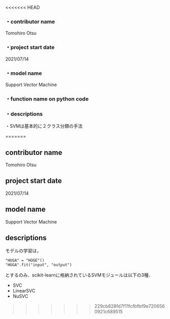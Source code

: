 <<<<<<< HEAD
### ・contributor name
Tomohiro Otsu
### ・project start date 
2021/07/14
### ・model name
Support Vector Machine
### ・function name on python code

### ・descriptions
・SVMは基本的に２クラス分類の手法

=======
## contributor name
Tomohiro Otsu
## project start date 
2021/07/14
## model name
Support Vector Machine
## descriptions 
モデルの学習は，  
```
"HUGA" = "HOGE"()  
"HUGA".fit("input", "output")
```

とするのみ．scikit-learnに格納されているSVMモジュールは以下の3種．
- SVC  
- LinearSVC  
- NuSVC
>>>>>>> 229cb828fd7f11fcfbfbf9e7206560921c689515
